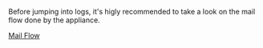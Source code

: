 Before jumping into logs, it's higly recommended to take a look on the mail flow done by the appliance.

[Mail Flow](https://www.cisco.com/c/en/us/td/docs/security/esa/esa11-1/user_guide/b_ESA_Admin_Guide_11_1/b_ESA_Admin_Guide_chapter_011.pdf)
